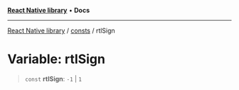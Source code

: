 [**React Native library**](../../index.md) • **Docs**

***

[React Native library](../../modules.md) / [consts](../index.md) / rtlSign

# Variable: rtlSign

> `const` **rtlSign**: `-1` \| `1`
